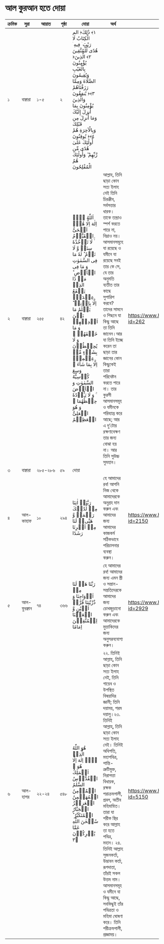 # আল কুরআন হতে দোয়া
|ক্রমিক|সুরা|আয়াত|পৃষ্ঠা|দোয়া|অর্থ|রেফারেন্স/লিংক|
|---|---|---|---|---|---|---|
|১|বাক্বারা|১-৫|২|الم ‎﴿١﴾‏ ذَٰلِكَ الْكِتَابُ لَا رَيْبَ ۛ فِيهِ ۛ هُدًى لِّلْمُتَّقِينَ ‎﴿٢﴾‏ الَّذِينَ يُؤْمِنُونَ بِالْغَيْبِ وَيُقِيمُونَ الصَّلَاةَ وَمِمَّا رَزَقْنَاهُمْ يُنفِقُونَ ‎﴿٣﴾‏ وَالَّذِينَ يُؤْمِنُونَ بِمَا أُنزِلَ إِلَيْكَ وَمَا أُنزِلَ مِن قَبْلِكَ وَبِالْآخِرَةِ هُمْ يُوقِنُونَ ‎﴿٤﴾‏ أُولَٰئِكَ عَلَىٰ هُدًى مِّن رَّبِّهِمْ ۖ وَأُولَٰئِكَ هُمُ الْمُفْلِحُونَ||
|২|বাক্বারা|২৫৫|৪২| اَللّٰهُ لَاۤ اِلٰهَ اِلَّا هُوَۚ اَلۡحَیُّ الۡقَیُّوۡمُ ۬ۚ لَا تَاۡخُذُهٗ سِنَۃٌ وَّ لَا نَوۡمٌ ؕ لَهٗ مَا فِی السَّمٰوٰتِ وَ مَا فِی الۡاَرۡضِ ؕ مَنۡ ذَا الَّذِیۡ یَشۡفَعُ عِنۡدَهٗۤ اِلَّا بِاِذۡنِهٖ ؕ یَعۡلَمُ مَا بَیۡنَ اَیۡدِیۡهِمۡ وَ مَا خَلۡفَهُمۡ ۚ وَ لَا یُحِیۡطُوۡنَ بِشَیۡءٍ مِّنۡ عِلۡمِهٖۤ اِلَّا بِمَا شَآءَ ۚ وَسِعَ كُرۡسِیُّهُ السَّمٰوٰتِ وَ الۡاَرۡضَ ۚ وَ لَا یَـُٔوۡدُهٗ حِفۡظُهُمَا ۚ وَ هُوَ الۡعَلِیُّ الۡعَظِیۡمُ|আল্লাহ, তিনি ছাড়া কোন সত্য ইলাহ নেই তিনি চিরঞ্জীব, সর্বসত্তার ধারক। তাকে তন্দ্রাও স্পর্শ করতে পারে না, নিদ্ৰাও নয়। আসমানসমূহে যা রয়েছে ও যমীনে যা রয়েছে সবই তার কে সে, যে তার অনুমতি ব্যতীত তার কাছে সুপারিশ করবে? তাদের সামনে ও পিছনে যা কিছু আছে তা তিনি জানেন।আর যা তিনি ইচ্ছে করেন তা ছাড়া তার জ্ঞানের কোন কিছুকেই তারা পরিবেষ্টন করতে পারে না। তার কুরসী আসমানসমূহ ও যমীনকে পরিব্যাপ্ত করে আছে; আর এ দু’টোর রক্ষণাবেক্ষণ তার জন্য বোঝা হয় না। আর তিনি সুউচ্চ সুমহান।|https://www.hadithbd.com/quran/link/?id=262| 
|৩|বাক্বারা|২৮৫-২৮৬|৫৯|দোয়া||
|৪|আল-কাহাফ|১০|২৯৪| رَبَّنَاۤ اٰتِنَا مِنۡ لَّدُنۡكَ رَحۡمَۃً وَّ هَیِّیٴۡ لَنَا مِنۡ اَمۡرِنَا رَشَدًا |হে আমাদের রব! আপনি নিজ থেকে আমাদেরকে অনুগ্রহ দান করুন এবং আমাদের জন্য আমাদের কাজকর্ম সঠিকভাবে পরিচালনার ব্যবস্থা করুন।|https://www.hadithbd.com/quran/link/?id=2150|
|৫|আল-ফুরক্বান|৭৪|৩৬৬|رَبَّنَا هَبۡ لَنَا مِنۡ اَزۡوَاجِنَا وَ ذُرِّیّٰتِنَا قُرَّۃَ اَعۡیُنٍ وَّ اجۡعَلۡنَا لِلۡمُتَّقِیۡنَ اِمَامًا|হে আমাদের রব! আমাদের জন্য এমন স্ত্রী ও সন্তান-সন্ততিদেরকে আমাদের জন্য চোখজুড়ানো করুন এবং আমাদেরকে মুত্তাকিদের জন্য অনুসরনযোগ্য করুন।|https://www.hadithbd.com/quran/link/?id=2929|
|৬|আল-হাশর|২২-২৪|৫৪৮|  هُوَ اللّٰهُ الَّذِیۡ لَاۤ اِلٰهَ اِلَّا هُوَ ۚ اَلۡمَلِكُ الۡقُدُّوۡسُ السَّلٰمُ الۡمُؤۡمِنُ الۡمُهَیۡمِنُ الۡعَزِیۡزُ الۡجَبَّارُ الۡمُتَكَبِّرُ ؕ سُبۡحٰنَ اللّٰهِ عَمَّا یُشۡرِكُوۡنَ ﴿۳|২২. তিনিই আল্লাহ্, তিনি ছাড়া কোন সত্য ইলাহ নেই, তিনি গায়েব ও উপস্থিত বিষয়াদির জ্ঞানী; তিনি দয়াময়, পরম দয়ালু।২৩. তিনিই আল্লাহ্, তিনি ছাড়া কোন সত্য ইলাহ নেই। তিনিই অধিপতি, মহাপবিত্র, শান্তি-ত্রুটিমুক্ত, নিরাপত্তা বিধায়ক, রক্ষক পরাক্রমশালী, প্রবল, অতীব মহিমান্বিত। তারা যা শরীক স্থির করে আল্লাহ তা হতে পবিত্র, মহান। ২৪. তিনিই আল্লাহ সৃজনকর্তা, উদ্ভাবন কর্তা, রূপদাতা, তাঁরই সকল উত্তম নাম।আসমানসমূহ ও যমীনে যা কিছু আছে, সবকিছুই তাঁর পবিত্রতা ও মহিমা ঘোষণা করে। তিনি পরীক্রমশালী, প্রজ্ঞাময়।|https://www.hadithbd.com/quran/link/?id=5150

